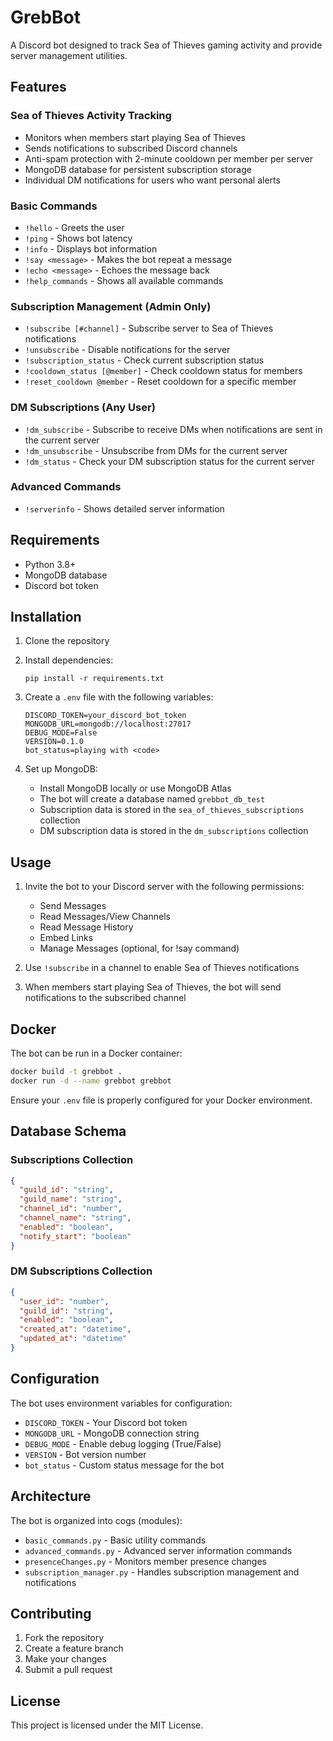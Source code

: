 # GrebBot

A Discord bot designed to track Sea of Thieves gaming activity and provide server management utilities.

## Features

### Sea of Thieves Activity Tracking

- Monitors when members start playing Sea of Thieves
- Sends notifications to subscribed Discord channels
- Anti-spam protection with 2-minute cooldown per member per server
- MongoDB database for persistent subscription storage
- Individual DM notifications for users who want personal alerts

### Basic Commands

- `!hello` - Greets the user
- `!ping` - Shows bot latency
- `!info` - Displays bot information
- `!say <message>` - Makes the bot repeat a message
- `!echo <message>` - Echoes the message back
- `!help_commands` - Shows all available commands

### Subscription Management (Admin Only)

- `!subscribe [#channel]` - Subscribe server to Sea of Thieves notifications
- `!unsubscribe` - Disable notifications for the server
- `!subscription_status` - Check current subscription status
- `!cooldown_status [@member]` - Check cooldown status for members
- `!reset_cooldown @member` - Reset cooldown for a specific member

### DM Subscriptions (Any User)

- `!dm_subscribe` - Subscribe to receive DMs when notifications are sent in the current server
- `!dm_unsubscribe` - Unsubscribe from DMs for the current server
- `!dm_status` - Check your DM subscription status for the current server

### Advanced Commands

- `!serverinfo` - Shows detailed server information

## Requirements

- Python 3.8+
- MongoDB database
- Discord bot token

## Installation

1. Clone the repository
2. Install dependencies:

   ```
   pip install -r requirements.txt
   ```

3. Create a `.env` file with the following variables:

   ```
   DISCORD_TOKEN=your_discord_bot_token
   MONGODB_URL=mongodb://localhost:27017
   DEBUG_MODE=False
   VERSION=0.1.0
   bot_status=playing with <code>
   ```

4. Set up MongoDB:
   - Install MongoDB locally or use MongoDB Atlas
   - The bot will create a database named `grebbot_db_test`
   - Subscription data is stored in the `sea_of_thieves_subscriptions` collection
   - DM subscription data is stored in the `dm_subscriptions` collection

## Usage

1. Invite the bot to your Discord server with the following permissions:

   - Send Messages
   - Read Messages/View Channels
   - Read Message History
   - Embed Links
   - Manage Messages (optional, for !say command)

2. Use `!subscribe` in a channel to enable Sea of Thieves notifications

3. When members start playing Sea of Thieves, the bot will send notifications to the subscribed channel

## Docker

The bot can be run in a Docker container:

```bash
docker build -t grebbot .
docker run -d --name grebbot grebbot
```

Ensure your `.env` file is properly configured for your Docker environment.

## Database Schema

### Subscriptions Collection

```json
{
  "guild_id": "string",
  "guild_name": "string",
  "channel_id": "number",
  "channel_name": "string",
  "enabled": "boolean",
  "notify_start": "boolean"
}
```

### DM Subscriptions Collection

```json
{
  "user_id": "number",
  "guild_id": "string",
  "enabled": "boolean",
  "created_at": "datetime",
  "updated_at": "datetime"
}
```

## Configuration

The bot uses environment variables for configuration:

- `DISCORD_TOKEN` - Your Discord bot token
- `MONGODB_URL` - MongoDB connection string
- `DEBUG_MODE` - Enable debug logging (True/False)
- `VERSION` - Bot version number
- `bot_status` - Custom status message for the bot

## Architecture

The bot is organized into cogs (modules):

- `basic_commands.py` - Basic utility commands
- `advanced_commands.py` - Advanced server information commands
- `presenceChanges.py` - Monitors member presence changes
- `subscription_manager.py` - Handles subscription management and notifications

## Contributing

1. Fork the repository
2. Create a feature branch
3. Make your changes
4. Submit a pull request

## License

This project is licensed under the MIT License.
